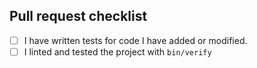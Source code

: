 <!-- Describe your changes and link to relevant issues or discussions. Please add motivation and context as needed. -->

## Pull request checklist

- [ ] I have written tests for code I have added or modified.
- [ ] I linted and tested the project with `bin/verify`

<!-- If this PR is not ready for review, please make sure to submit it as a draft. -->
